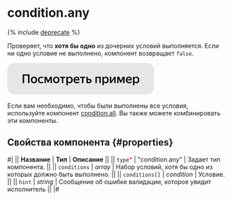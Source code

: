 # condition.any

{% include [deprecate](../../_includes/deprecate.md) %}

Проверяет, что **хотя бы одно** из дочерних условий выполняется. Если ни одно условие не выполнено, компонент возвращает `false`.

[![Посмотреть пример в песочнице](../_images/buttons/view-example.svg)](https://ya.cc/t/3WM0Oxsc3twjpC)

Если вам необходимо, чтобы были выполнены все условия, используйте компонент [condition.all](condition.all.md). Вы также можете комбинировать эти компоненты.

## Свойства компонента {#properties}

#|
|| **Название** | **Тип** | **Описание** ||
|| `type`<span style="color: red">\*</span> | "condition.any" | Задает тип компонента. ||
|| `conditions` | _array_ | Набор условий, хотя бы одно из которых должно быть выполнено. ||
|| `conditions[]` | _condition_ | Условие. ||
|| `hint` | _string_ | Сообщение об ошибке валидации, которое увидит исполнитель ||
|#
